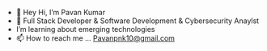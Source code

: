 - 👋 Hey Hi, I’m Pavan Kumar
- 👀 Full Stack Developer & Software Development & Cybersecurity Anaylst 
-  I’m learning about emerging technologies 
- 📫 How to reach me ... Pavanpnk10@gmail.com

  

<!---
pavankumar2023/pavankumar2023 is a ✨ special ✨ repository because its `README.md` (this file) appears on your GitHub profile.
You can click the Preview link to take a look at your changes.
--->
